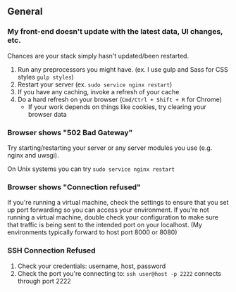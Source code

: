 ## **General**

### My front-end doesn't update with the latest data, UI changes, etc.

Chances are your stack simply hasn't updated/been restarted.
1. Run any preprocessors you might have. (ex. I use gulp and Sass for CSS styles `gulp styles`)
2. Restart your server (ex. `sudo service nginx restart`)
3. If you have any caching, invoke a refresh of your cache 
4. Do a hard refresh on your browser (`Cmd/Ctrl + Shift + R` for Chrome)
    - If your work depends on things like cookies, try clearing your browser data

### Browser shows "502 Bad Gateway" 

Try starting/restarting your server or any server modules you use (e.g. nginx and uwsgi).

On Unix systems you can try `sudo service nginx restart`

### Browser shows "Connection refused"

If you're running a virtual machine, check the settings to ensure that you set up port forwarding so you can access
your environment. If you're not running a virtual machine, double check your configuration to make sure that traffic
is being sent to the intended port on your localhost. (My environments typically forward to host port 8000 or 8080)

### SSH Connection Refused

1. Check your credentials: username, host, password
2. Check the port you're connecting to: `ssh user@host -p 2222` connects through port 2222
